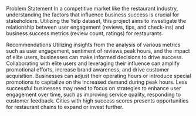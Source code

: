 Problem Statement
In a competitive market like the restaurant industry, understanding the factors that influence business success is crucial for stakeholders. Utilizing the Yelp dataset, this project aims to investigate the relationship
between user engagement (reviews, tips, and check-ins) and business success metrics (review count, ratings) for restaurants.

Recommendations
Utilizing insights from the analysis of various metrics such as user engagement, sentiment of reviews,peak hours, and the impact of elite users, businesses can make informed decisions to drive success.
Collaborating with elite users and leveraging their influence can amplify promotional efforts, increase brand awareness, and drive customer acquisition.
Businesses can adjust their operating hours or introduce special promotions to capitalize on the increased demand during peak hours.
Less successful businesses may need to focus on strategies to enhance user engagement over time, such as improving service quality, responding to customer feedback.
Cities with high success scores presents opportunities for restaurant chains to expand or invest further.

